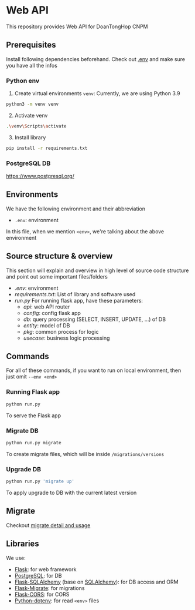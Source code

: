 # Web API #

This repository provides Web API for DoanTongHop CNPM

## Prerequisites

Install following dependencies beforehand. Check out [.env](.env) and make sure you have all the infos

### Python env

1. Create virtual environments `venv`: Currently, we are using Python 3.9

```bash
python3 -m venv venv
```

2. Activate venv

```bash
.\venv\Scripts\activate
```

3. Install library

```bash
pip install -r requirements.txt
```

### PostgreSQL DB

https://www.postgresql.org/


## Environments

We have the following environment and their abbreviation

* `.env`: environment

In this file, when we mention `<env>`, we're talking about the above environment

## Source structure & overview

This section will explain and overview in high level of source code structure and point out some important files/folders

* *.env*: environment
* *requirements.txt*: List of library and software used
* *run.py* For running flask app, have these parameters:
    * *api*: web API router
    * *config*: config flask app
    * *db*: query processing (SELECT, INSERT, UPDATE, ...) of DB
    * *entity*: model of DB
    * *pkg*: common process for logic
    * *usecase*: business logic processing

## Commands

For all of these commands, if you want to run on local environment, then just omit `--env <end>`

### Running Flask app

```bash
python run.py
```

To serve the Flask app

### Migrate DB

```bash
python run.py migrate
```

To create migrate files, which will be inside `/migrations/versions`

### Upgrade DB

```bash
python run.py 'migrate up'
```

To apply upgrade to DB with the current latest version

## Migrate

Checkout [migrate detail and usage](migrations/README.md)

## Libraries

We use:

* [Flask](https://flask.palletsprojects.com/en/2.2.x/): for web framework
* [PostgreSQL](https://www.postgresql.org/): for DB
* [Flask-SQLAlchemy](https://flask-sqlalchemy.palletsprojects.com/en/3.0.x/) (base
  on [SQLAlchemy](https://www.sqlalchemy.org/)): for DB access and ORM
* [Flask-Migrate](https://flask-migrate.readthedocs.io/en/latest/): for migrations
* [Flask-CORS](https://flask-cors.readthedocs.io/en/latest/): for CORS
* [Python-dotenv](https://pypi.org/project/python-dotenv/): for read `<env>` files
